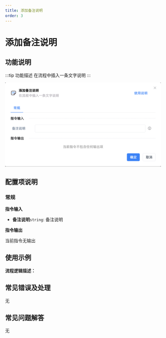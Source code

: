 ```yaml
---
title: 添加备注说明
order: 3
---
```


# 添加备注说明

## 功能说明

:::tip 功能描述
在流程中插入一条文字说明
:::

![添加备注说明](../../../assets/添加备注说明_command.png)

## 配置项说明

### 常规

**指令输入**

- **备注说明**`string`: 备注说明


**指令输出**

当前指令无输出


## 使用示例

**流程逻辑描述：** 

## 常见错误及处理

无

## 常见问题解答

无

